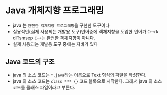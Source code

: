 # Java 개체지향 프로그래밍
* java 는 `완전한 객체지향 프로그래밍`을 구현한 도구이다
* 실용적인(실제 사용되는 개발용 도구)언어중에 객체지향을 도입한 언어가 `C++`rk dlTsmsep `C++`는 완전한 객체지향이 아니다.
* 실제 사용되는 개발용 도구 중에는 자바가 있다

## Java 코드의 구조
* java 의 소스 코드는 `*.java`라는 이름으로 Text 형식의 파일을 작성한다.
* java 의 소스 코드는 `class *** {}` 코드 블록으로 시작한다. 그래서 java 의 소스 코드를 클래스 파일이라고 부른다.
